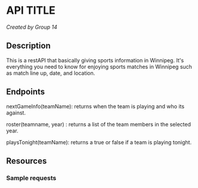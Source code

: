 # API TITLE
*Created by Group 14*

## Description
This is a restAPI that basically giving sports information in Winnipeg. It's everything you need to know for enjoying sports matches in Winnipeg such as match line up, date, and location.
## Endpoints
nextGameInfo(teamName): returns when the team is playing and who its against.

roster(teamname, year) : returns a list of the team members in the selected year.

playsTonight(teamName): returns a true or false if a team is playing tonight.

## Resources

### Sample requests

